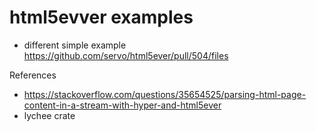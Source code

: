 # html5evver examples

* different simple example https://github.com/servo/html5ever/pull/504/files

References
* https://stackoverflow.com/questions/35654525/parsing-html-page-content-in-a-stream-with-hyper-and-html5ever
* lychee crate
